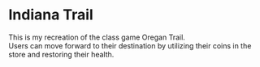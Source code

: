 # Indiana Trail
This is my recreation of the class game Oregan Trail. <br>
Users can move forward to their destination by utilizing their coins in the store and restoring their health. <br>
